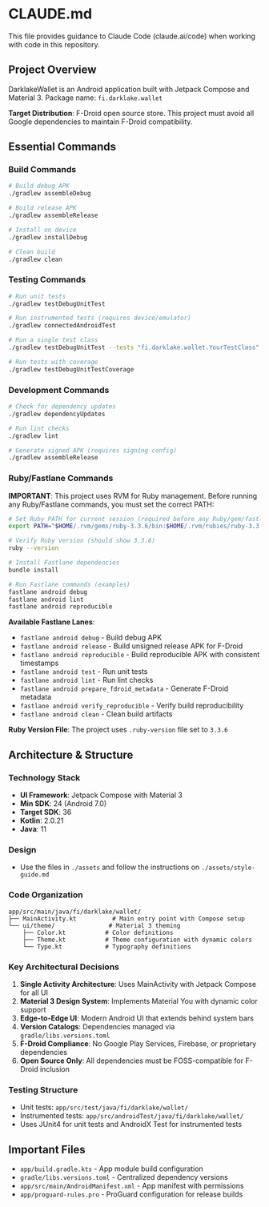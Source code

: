 # CLAUDE.md

This file provides guidance to Claude Code (claude.ai/code) when working with code in this repository.

## Project Overview

DarklakeWallet is an Android application built with Jetpack Compose and Material 3. Package name: `fi.darklake.wallet`

**Target Distribution**: F-Droid open source store. This project must avoid all Google dependencies to maintain F-Droid compatibility.

## Essential Commands

### Build Commands
```bash
# Build debug APK
./gradlew assembleDebug

# Build release APK
./gradlew assembleRelease

# Install on device
./gradlew installDebug

# Clean build
./gradlew clean
```

### Testing Commands
```bash
# Run unit tests
./gradlew testDebugUnitTest

# Run instrumented tests (requires device/emulator)
./gradlew connectedAndroidTest

# Run a single test class
./gradlew testDebugUnitTest --tests "fi.darklake.wallet.YourTestClass"

# Run tests with coverage
./gradlew testDebugUnitTestCoverage
```

### Development Commands
```bash
# Check for dependency updates
./gradlew dependencyUpdates

# Run lint checks
./gradlew lint

# Generate signed APK (requires signing config)
./gradlew assembleRelease
```

### Ruby/Fastlane Commands

**IMPORTANT**: This project uses RVM for Ruby management. Before running any Ruby/Fastlane commands, you must set the correct PATH:

```bash
# Set Ruby PATH for current session (required before any Ruby/gem/fastlane commands)
export PATH="$HOME/.rvm/gems/ruby-3.3.6/bin:$HOME/.rvm/rubies/ruby-3.3.6/bin:$PATH"

# Verify Ruby version (should show 3.3.6)
ruby --version

# Install Fastlane dependencies
bundle install

# Run Fastlane commands (examples)
fastlane android debug
fastlane android lint
fastlane android reproducible
```

**Available Fastlane Lanes**:
- `fastlane android debug` - Build debug APK
- `fastlane android release` - Build unsigned release APK for F-Droid
- `fastlane android reproducible` - Build reproducible APK with consistent timestamps
- `fastlane android test` - Run unit tests
- `fastlane android lint` - Run lint checks
- `fastlane android prepare_fdroid_metadata` - Generate F-Droid metadata
- `fastlane android verify_reproducible` - Verify build reproducibility
- `fastlane android clean` - Clean build artifacts

**Ruby Version File**: The project uses `.ruby-version` file set to `3.3.6`

## Architecture & Structure

### Technology Stack
- **UI Framework**: Jetpack Compose with Material 3
- **Min SDK**: 24 (Android 7.0)
- **Target SDK**: 36
- **Kotlin**: 2.0.21
- **Java**: 11

### Design
- Use the files in `./assets` and follow the instructions on `./assets/style-guide.md`

### Code Organization
```
app/src/main/java/fi/darklake/wallet/
├── MainActivity.kt          # Main entry point with Compose setup
└── ui/theme/               # Material 3 theming
    ├── Color.kt           # Color definitions
    ├── Theme.kt           # Theme configuration with dynamic colors
    └── Type.kt            # Typography definitions
```

### Key Architectural Decisions
1. **Single Activity Architecture**: Uses MainActivity with Jetpack Compose for all UI
2. **Material 3 Design System**: Implements Material You with dynamic color support
3. **Edge-to-Edge UI**: Modern Android UI that extends behind system bars
4. **Version Catalogs**: Dependencies managed via `gradle/libs.versions.toml`
5. **F-Droid Compliance**: No Google Play Services, Firebase, or proprietary dependencies
6. **Open Source Only**: All dependencies must be FOSS-compatible for F-Droid inclusion

### Testing Structure
- Unit tests: `app/src/test/java/fi/darklake/wallet/`
- Instrumented tests: `app/src/androidTest/java/fi/darklake/wallet/`
- Uses JUnit4 for unit tests and AndroidX Test for instrumented tests

## Important Files

- `app/build.gradle.kts` - App module build configuration
- `gradle/libs.versions.toml` - Centralized dependency versions
- `app/src/main/AndroidManifest.xml` - App manifest with permissions
- `app/proguard-rules.pro` - ProGuard configuration for release builds
